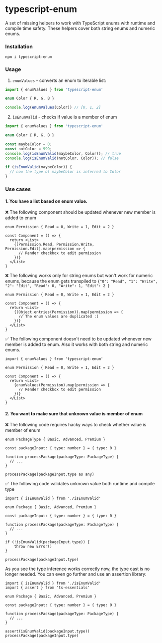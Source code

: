 # typescript-enum

A set of missing helpers to work with TypeScript enums with runtime and compile time safety. These helpers cover both string enums and numeric enums.

### Installation

```
npm i typescript-enum
```

### Usage

1) `enumValues` - converts an enum to iterable list:

```ts
import { enumValues } from 'typescript-enum'

enum Color { R, G, B }

console.log(enumValues(Color)) // [0, 1, 2]
```

2) `isEnumValid` - checks if value is a member of enum

```ts
import { enumValues } from 'typescript-enum'

enum Color { R, G, B }

const maybeColor = 0;
const notColor = 999;
console.log(isEnumValid(maybeColor, Color)); // true
console.log(isEnumValid(notColor, Color)); // false

if (isEnumValid(maybeColor)) {
  // now the type of maybeColor is inferred to Color
}

```

### Use cases

#### 1. You have a list based on enum value. 

❌ The following component should be updated whenever new member is added to enum
```tsx 
enum Permission { Read = 0, Write = 1, Edit = 2 }

const Component = () => {
  return <List>
    {[Permission.Read, Permission.Write, Permission.Edit].map(permission => {
      // Render checkbox to edit permission
    })}
  </List>  
}
```

❌ The following works only for string enums but won't work for numeric enums, because the enum gets transpiled to `{"0": "Read", "1": "Write", "2": "Edit", "Read": 0, "Write": 1, "Edit": 2 }`
```tsx 
enum Permission { Read = 0, Write = 1, Edit = 2 }

const Component = () => {
  return <List>
    {(Object.entries(Permission)).map(permission => {
      // The enum values are duplicated :(
    })}
  </List>  
}
```

✅ The following component doesn't need to be updated whenever new member is added to enum. Also it works with both string and numeric enums.
```tsx 
import { enumValues } from 'typescript-enum'

enum Permission { Read = 0, Write = 1, Edit = 2 }

const Component = () => {
  return <List>
    {enumValues(Permission).map(permission => {
      // Render checkbox to edit permission
    })}
  </List>  
}
```

#### 2. You want to make sure that unknown value is member of enum 

❌ The following code requires hacky ways to check whether value is member of enum
```tsx
enum PackageType { Basic, Advanced, Premium }

const packageInput: { type: number } = { type: 0 }

function processPackage(packageType: PackageType) {
  // ...  
}

processPackage(packageInput.type as any)
```

✅ The following code validates unknown value both runtime and compile type

```tsx
import { isEnumValid } from './isEnumValid'

enum Package { Basic, Advanced, Premium }

const packageInput: { type: number } = { type: 0 }

function processPackage(packageType: PackageType) {
  // ...  
}

if (!isEnumValid(packageInput.type)) {
    throw new Error()
}

processPackage(packageInput.type)
```

As you see the type inference works correctly now, the type cast is no longer needed. You can even go further and use an assertion library:

```tsx
import { isEnumValid } from './isEnumValid'
import { assert } from 'ts-essentials'

enum Package { Basic, Advanced, Premium }

const packageInput: { type: number } = { type: 0 }

function processPackage(packageType: PackageType) {
  // ...  
}

assert(isEnumValid(packageInput.type))
processPackage(packageInput.type)
```
